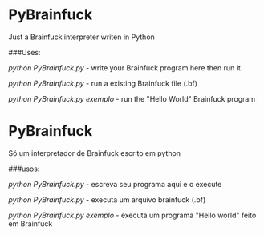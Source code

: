 # PyBrainfuck
Just a Brainfuck interpreter writen in Python

###Uses:

*python PyBrainfuck.py* -
write your Brainfuck program here then run it.

*python PyBrainfuck.py <File>* -
run a existing Brainfuck file (.bf)

*python PyBrainfuck.py exemplo* -
run the "Hello World" Brainfuck program


# PyBrainfuck
Só um interpretador de Brainfuck escrito em python

###usos:

*python PyBrainfuck.py* -
escreva seu programa aqui e o execute

*python PyBrainfuck.py <arquivo>* -
executa um arquivo brainfuck (.bf)

*python PyBrainfuck.py exemplo* -
executa um programa "Hello world" feito em Brainfuck
